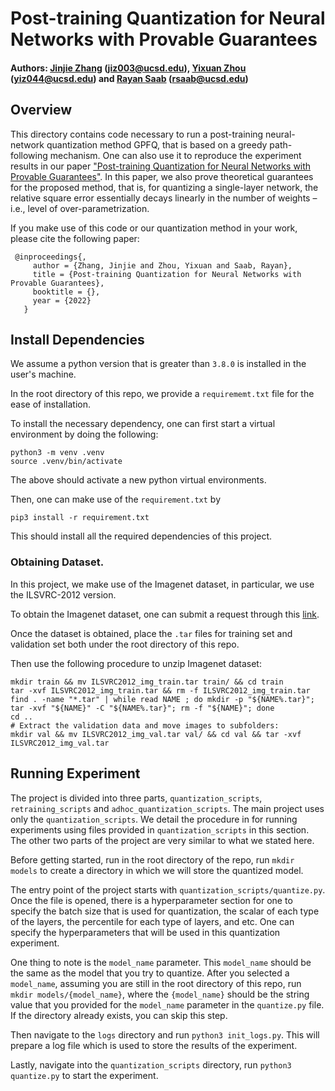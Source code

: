 # Post-training Quantization for Neural Networks with Provable Guarantees

#### Authors: [Jinjie Zhang](https://scholar.google.com/citations?user=YCR4koUAAAAJ&hl=en) (jiz003@ucsd.edu), [Yixuan Zhou](https://github.com/YixuanSeanZhou) (yiz044@ucsd.edu) and [Rayan Saab](https://mathweb.ucsd.edu/~rsaab/) (rsaab@ucsd.edu)

## Overview 
This directory contains code necessary to run a post-training neural-network quantization method GPFQ, that
is based on a greedy path-following mechanism. One can also use it to reproduce the experiment results in our paper ["Post-training Quantization for Neural Networks with Provable Guarantees"](). In this paper, we also prove theoretical guarantees for the proposed method, that is, for quantizing a single-layer network, the relative square error essentially decays linearly in the number of weights – i.e., level of over-parametrization. 

If you make use of this code or our quantization method in your work, please cite the following paper:

     @inproceedings{,
	     author = {Zhang, Jinjie and Zhou, Yixuan and Saab, Rayan},
	     title = {Post-training Quantization for Neural Networks with Provable Guarantees},
	     booktitle = {},
	     year = {2022}
	   }


## Install Dependencies
We assume a python version that is greater than `3.8.0` is installed in the user's 
machine.

In the root directory of this repo, we provide a `requirememt.txt` file for the
ease of installation.

To install the necessary dependency, one can first start a virtual environment
by doing the following: 
```
python3 -m venv .venv
source .venv/bin/activate
```
The above should activate a new python virtual environments.

Then, one can make use of the `requirement.txt` by 
```
pip3 install -r requirement.txt
```
This should install all the required dependencies of this project. 

### Obtaining Dataset.

In this project, we make use of the Imagenet dataset, 
in particular, we use the ILSVRC-2012 version. 

To obtain the Imagenet dataset, one can submit a request through this [link](https://image-net.org/request).

Once the dataset is obtained, place the `.tar` files for training set and validation set both under the root directory of this repo. 

Then use the following procedure to unzip Imagenet dataset:
```
mkdir train && mv ILSVRC2012_img_train.tar train/ && cd train
tar -xvf ILSVRC2012_img_train.tar && rm -f ILSVRC2012_img_train.tar
find . -name "*.tar" | while read NAME ; do mkdir -p "${NAME%.tar}"; tar -xvf "${NAME}" -C "${NAME%.tar}"; rm -f "${NAME}"; done
cd ..
# Extract the validation data and move images to subfolders:
mkdir val && mv ILSVRC2012_img_val.tar val/ && cd val && tar -xvf ILSVRC2012_img_val.tar
``` 

## Running Experiment

The project is divided into three parts, `quantization_scripts`, `retraining_scripts` and `adhoc_quantization_scripts`. The main project uses only the `quantization_scripts`.  We detail the procedure in for running experiments using files provided in `quantization_scripts` in this section. The other two parts of the project are very similar to what we stated here.  

Before getting started, run in the root directory of the repo, run `mkdir models`
to create a directory in which we will store the quantized model. 

The entry point of the project starts with `quantization_scripts/quantize.py`. 
Once the file is opened, there is a hyperparameter section for one to specify the 
batch size that is used for quantization, the scalar of each type of the layers,
the percentile for each type of layers, and etc. One can specify the hyperparameters that will be used in this quantization experiment. 

One thing to note is the  `model_name` parameter. This `model_name` should be the same as the model that you try to quantize. After you selected a `model_name`, assuming you are still in the root directory of this repo, run `mkdir models/{model_name}`, where the `{model_name}` should be the string value that you provided for the `model_name` parameter in the `quantize.py` file. If the directory already exists, you can skip this step. 

Then navigate to the `logs` directory and run `python3 init_logs.py`. This will prepare a log file which is used to store the results of the experiment.

Lastly, navigate into the `quantization_scripts` directory, run `python3 quantize.py` to start the experiment.
